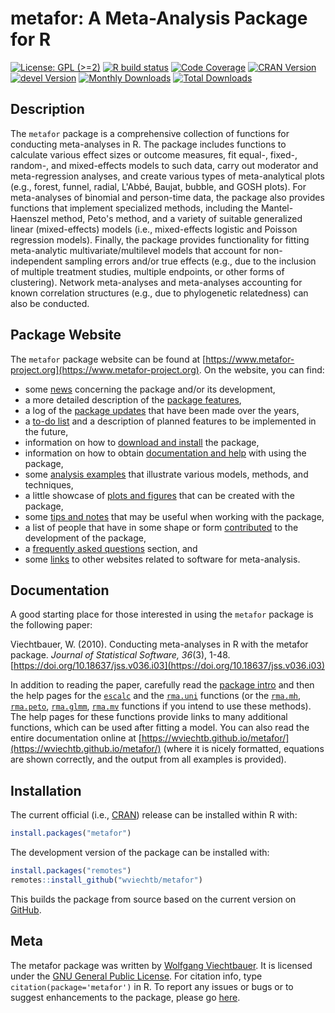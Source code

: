 metafor: A Meta-Analysis Package for R
======================================

[![License: GPL (>=2)](https://img.shields.io/badge/license-GPL-blue)](https://www.gnu.org/licenses/old-licenses/gpl-2.0.en.html)
[![R build status](https://github.com/wviechtb/metafor/workflows/R-CMD-check/badge.svg)](https://github.com/wviechtb/metafor/actions)
[![Code Coverage](https://codecov.io/gh/wviechtb/metafor/branch/master/graph/badge.svg)](https://app.codecov.io/gh/wviechtb/metafor)
[![CRAN Version](https://www.r-pkg.org/badges/version/metafor)](https://cran.r-project.org/package=metafor)
[![devel Version](https://img.shields.io/badge/devel-3.1--47-brightgreen.svg)](https://www.metafor-project.org/doku.php/installation#development_version)
[![Monthly Downloads](https://cranlogs.r-pkg.org/badges/metafor)](https://cranlogs.r-pkg.org/badges/metafor)
[![Total Downloads](https://cranlogs.r-pkg.org/badges/grand-total/metafor)](https://cranlogs.r-pkg.org/badges/grand-total/metafor)

## Description

The `metafor` package is a comprehensive collection of functions for conducting meta-analyses in R. The package includes functions to calculate various effect sizes or outcome measures, fit equal-, fixed-, random-, and mixed-effects models to such data, carry out moderator and meta-regression analyses, and create various types of meta-analytical plots (e.g., forest, funnel, radial, L'Abbé, Baujat, bubble, and GOSH plots). For meta-analyses of binomial and person-time data, the package also provides functions that implement specialized methods, including the Mantel-Haenszel method, Peto's method, and a variety of suitable generalized linear (mixed-effects) models (i.e., mixed-effects logistic and Poisson regression models). Finally, the package provides functionality for fitting meta-analytic multivariate/multilevel models that account for non-independent sampling errors and/or true effects (e.g., due to the inclusion of multiple treatment studies, multiple endpoints, or other forms of clustering). Network meta-analyses and meta-analyses accounting for known correlation structures (e.g., due to phylogenetic relatedness) can also be conducted.

## Package Website

The `metafor` package website can be found at [https://www.metafor-project.org](https://www.metafor-project.org). On the website, you can find:

* some [news](https://www.metafor-project.org/doku.php/news:news) concerning the package and/or its development,
* a more detailed description of the [package features](https://www.metafor-project.org/doku.php/features),
* a log of the [package updates](https://www.metafor-project.org/doku.php/updates) that have been made over the years,
* a [to-do list](https://www.metafor-project.org/doku.php/todo) and a description of planned features to be implemented in the future,
* information on how to [download and install](https://www.metafor-project.org/doku.php/installation) the package,
* information on how to obtain [documentation and help](https://www.metafor-project.org/doku.php/help) with using the package,
* some [analysis examples](https://www.metafor-project.org/doku.php/analyses) that illustrate various models, methods, and techniques,
* a little showcase of [plots and figures](https://www.metafor-project.org/doku.php/plots) that can be created with the package,
* some [tips and notes](https://www.metafor-project.org/doku.php/tips) that may be useful when working with the package,
* a list of people that have in some shape or form [contributed](https://www.metafor-project.org/doku.php/contributors) to the development of the package,
* a [frequently asked questions](https://www.metafor-project.org/doku.php/faq) section, and
* some [links](https://www.metafor-project.org/doku.php/links) to other websites related to software for meta-analysis.

## Documentation

A good starting place for those interested in using the `metafor` package is the following paper:

Viechtbauer, W. (2010). Conducting meta-analyses in R with the metafor package. *Journal of Statistical Software, 36*(3), 1-48. [https://doi.org/10.18637/jss.v036.i03](https://doi.org/10.18637/jss.v036.i03)

In addition to reading the paper, carefully read the [package intro](https://wviechtb.github.io/metafor/reference/metafor-package.html) and then the help pages for the [`escalc`](https://wviechtb.github.io/metafor/reference/escalc.html) and the [`rma.uni`](https://wviechtb.github.io/metafor/reference/rma.uni.html) functions (or the [`rma.mh`](https://wviechtb.github.io/metafor/reference/rma.mh.html), [`rma.peto`](https://wviechtb.github.io/metafor/reference/rma.peto.html), [`rma.glmm`](https://wviechtb.github.io/metafor/reference/rma.glmm.html), [`rma.mv`](https://wviechtb.github.io/metafor/reference/rma.mv.html) functions if you intend to use these methods). The help pages for these functions provide links to many additional functions, which can be used after fitting a model. You can also read the entire documentation online at [https://wviechtb.github.io/metafor/](https://wviechtb.github.io/metafor/) (where it is nicely formatted, equations are shown correctly, and the output from all examples is provided).

## Installation

The current official (i.e., [CRAN](https://cran.r-project.org/package=metafor)) release can be installed within R with:
```r
install.packages("metafor")
```

The development version of the package can be installed with:
```r
install.packages("remotes")
remotes::install_github("wviechtb/metafor")
```
This builds the package from source based on the current version on [GitHub](https://github.com/wviechtb/metafor).

## Meta

The metafor package was written by [Wolfgang Viechtbauer](https://www.wvbauer.com/). It is licensed under the [GNU General Public License](https://www.gnu.org/licenses/old-licenses/gpl-2.0.txt). For citation info, type `citation(package='metafor')` in R. To report any issues or bugs or to suggest enhancements to the package, please go [here](https://github.com/wviechtb/metafor/issues).
